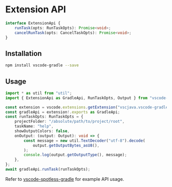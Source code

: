 # Extension API

```ts
interface ExtensionApi {
	runTask(opts: RunTaskOpts): Promise<void>;
	cancelRunTask(opts: CancelTaskOpts): Promise<void>;
}
```

## Installation

```bash
npm install vscode-gradle --save
```

## Usage

```ts
import * as util from "util";
import { ExtensionApi as GradleApi, RunTaskOpts, Output } from "vscode-gradle";

const extension = vscode.extensions.getExtension("vscjava.vscode-gradle");
const gradleApi = extension!.exports as GradleApi;
const runTaskOpts: RunTaskOpts = {
	projectFolder: "/absolute/path/to/project/root",
	taskName: "help",
	showOutputColors: false,
	onOutput: (output: Output): void => {
		const message = new util.TextDecoder("utf-8").decode(
			output.getOutputBytes_asU8(),
		);
		console.log(output.getOutputType(), message);
	},
};
await gradleApi.runTask(runTaskOpts);
```

Refer to
[vscode-spotless-gradle](https://github.com/badsyntax/vscode-spotless-gradle)
for example API usage.
